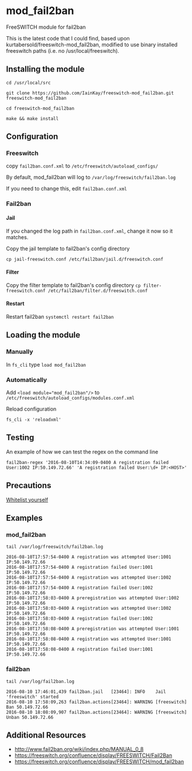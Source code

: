 # mod_fail2ban
FreeSWITCH module for fail2ban

This is the latest code that I could find, based upon kurtabersold/freeswitch-mod_fail2ban, modified to use binary installed freeswitch paths (i.e. no /usr/local/freeswitch).

## Installing the module

`cd /usr/local/src`

`git clone https://github.com/IainKay/freeswitch-mod_fail2ban.git freeswitch-mod_fail2ban`

`cd freeswitch-mod_fail2ban`

`make && make install`


## Configuration

### Freeswitch

copy `fail2ban.conf.xml` to `/etc/freeswitch/autoload_configs/`

By default, mod_fail2ban will log to `/var/log/freeswitch/fail2ban.log`

If you need to change this, edit `fail2ban.conf.xml`


### Fail2ban


#### Jail

If you changed the log path in `fail2ban.conf.xml`, change it now so it matches.

Copy the jail template to fail2ban's config directory

`cp jail-freeswitch.conf /etc/fail2ban/jail.d/freeswitch.conf`


#### Filter

Copy the filter template to fail2ban's config directory
`cp filter-freeswitch.conf /etc/fail2ban/filter.d/freeswitch.conf`


#### Restart

Restart fail2ban
`systemctl restart fail2ban`


## Loading the module

### Manually

In `fs_cli` type `load mod_fail2ban`

### Automatically

Add `<load module="mod_fail2ban"/>` to `/etc/freeswitch/autoload_configs/modules.conf.xml`

Reload configuration

`fs_cli -x 'reloadxml'`


## Testing

An example of how we can test the regex on the command line

`fail2ban-regex '2016-08-10T14:34:09-0400 A registration failed User:1002 IP:50.149.72.66' 'A registration failed User:\d+ IP:<HOST>'`


## Precautions

[Whitelist yourself](http://www.fail2ban.org/wiki/index.php/Whitelist)


## Examples

### mod_fail2ban

`tail /var/log/freeswitch/fail2ban.log`
```
2016-08-10T17:57:54-0400 A registration was attempted User:1001 IP:50.149.72.66
2016-08-10T17:57:54-0400 A registration failed User:1001 IP:50.149.72.66
2016-08-10T17:57:54-0400 A registration was attempted User:1002 IP:50.149.72.66
2016-08-10T17:57:54-0400 A registration failed User:1002 IP:50.149.72.66
2016-08-10T17:58:03-0400 A preregistration was attempted User:1002 IP:50.149.72.66
2016-08-10T17:58:03-0400 A registration was attempted User:1002 IP:50.149.72.66
2016-08-10T17:58:03-0400 A registration failed User:1002 IP:50.149.72.66
2016-08-10T17:58:08-0400 A preregistration was attempted User:1001 IP:50.149.72.66
2016-08-10T17:58:08-0400 A registration was attempted User:1001 IP:50.149.72.66
2016-08-10T17:58:08-0400 A registration failed User:1001 IP:50.149.72.66
```

### fail2ban

`tail /var/log/fail2ban.log`
```
2016-08-10 17:46:01,439 fail2ban.jail   [23464]: INFO    Jail 'freeswitch' started
2016-08-10 17:58:09,263 fail2ban.actions[23464]: WARNING [freeswitch] Ban 50.149.72.66
2016-08-10 18:08:09,907 fail2ban.actions[23464]: WARNING [freeswitch] Unban 50.149.72.66
```

## Additional Resources
* http://www.fail2ban.org/wiki/index.php/MANUAL_0_8
* https://freeswitch.org/confluence/display/FREESWITCH/Fail2Ban
* https://freeswitch.org/confluence/display/FREESWITCH/mod_fail2ban
